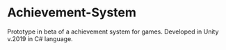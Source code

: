 # Achievement-System

Prototype in beta of a achievement system for games. Developed in Unity v.2019 in C# language.

